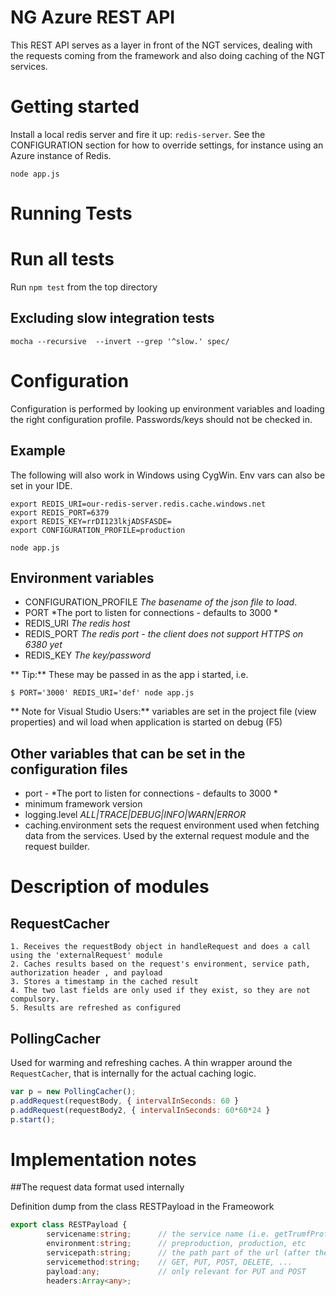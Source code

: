 # NG Azure REST API

This REST API serves as a layer in front of the NGT services, dealing with the requests coming from the framework
and also doing caching of the NGT services.

# Getting started
Install a local redis server and fire it up: `redis-server`.
See the CONFIGURATION section for how to override settings, for instance using an Azure instance of Redis.

```
node app.js
```

# Running Tests

# Run all tests
Run `npm test` from the top directory

## Excluding slow integration tests
```
mocha --recursive  --invert --grep '^slow.' spec/
```

# Configuration
Configuration is performed by looking up environment variables and loading the right configuration profile.
Passwords/keys should not be checked in.

## Example
The following will also work in Windows using CygWin. Env vars can also be set in your IDE.

```
export REDIS_URI=our-redis-server.redis.cache.windows.net
export REDIS_PORT=6379
export REDIS_KEY=rrDI123lkjADSFASDE=
export CONFIGURATION_PROFILE=production

node app.js
```

## Environment variables

- CONFIGURATION_PROFILE *The basename of the json file to load*.
- PORT *The port to listen for connections - defaults to 3000 *
- REDIS_URI *The redis host*
- REDIS_PORT *The redis port - the client does not support HTTPS on 6380 yet*
- REDIS_KEY *The key/password*

** Tip:** These may be passed in as the app i started, i.e. 
```
$ PORT='3000' REDIS_URI='def' node app.js
```
** Note for Visual Studio Users:** variables are set in the project file (view properties) and wil load when application is started on debug (F5)

## Other variables that can be set in the configuration files
- port - *The port to listen for connections - defaults to 3000 *
- minimum framework version
- logging.level *ALL|TRACE|DEBUG|INFO|WARN|ERROR*
- caching.environment sets the request environment used when fetching data from the services. Used by the external request module and the request builder.

# Description of modules

## RequestCacher
    1. Receives the requestBody object in handleRequest and does a call using the 'externalRequest' module
    2. Caches results based on the request's environment, service path, authorization header , and payload
    3. Stores a timestamp in the cached result
    4. The two last fields are only used if they exist, so they are not compulsory.
    5. Results are refreshed as configured

## PollingCacher
Used for warming and refreshing caches. A thin wrapper around the `RequestCacher`, that is internally for the
actual caching logic.

```javascript
var p = new PollingCacher();
p.addRequest(requestBody, { intervalInSeconds: 60 }
p.addRequest(requestBody2, { intervalInSeconds: 60*60*24 }
p.start();
```

# Implementation notes

##The request data format used internally

Definition dump from the class RESTPayload in the Frameowork

```typescript
export class RESTPayload {
        servicename:string;      // the service name (i.e. getTrumfProfile)
        environment:string;      // preproduction, production, etc
        servicepath:string;      // the path part of the url (after the hostname)
        servicemethod:string;    // GET, PUT, POST, DELETE, ...
        payload:any;             // only relevant for PUT and POST
        headers:Array<any>;
```

